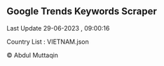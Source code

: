 

## Google Trends Keywords Scraper 
 
Last Update 29-06-2023 , 09:00:16

Country List :
VIETNAM.json



© Abdul Muttaqin 
